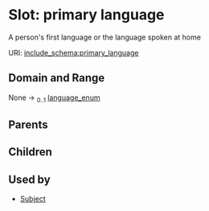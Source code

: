 
# Slot: primary language


A person's first language or the language spoken at home

URI: [include_schema:primary_language](https://w3id.org/mixs/include_schema/primary_language)


## Domain and Range

None &#8594;  <sub>0..1</sub> [language_enum](language_enum.md)

## Parents


## Children


## Used by

 * [Subject](Subject.md)

